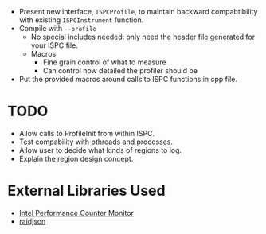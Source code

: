 - Present new interface, `ISPCProfile`, to maintain backward compabtibility
  with existing `ISPCInstrument` function.
- Compile with `--profile`
  - No special includes needed: only need the header file generated for your ISPC file.
  - Macros
    - Fine grain control of what to measure
    - Can control how detailed the profiler should be
- Put the provided macros around calls to ISPC functions in cpp file.

TODO
====
- Allow calls to ProfileInit from within ISPC.
- Test compability with pthreads and processes.
- Allow user to decide what kinds of regions to log.
- Explain the region design concept.

External Libraries Used
=======================
- [Intel Performance Counter Monitor](https://software.intel.com/en-us/articles/intel-performance-counter-monitor)
- [raidjson](https://github.com/miloyip/rapidjson)
